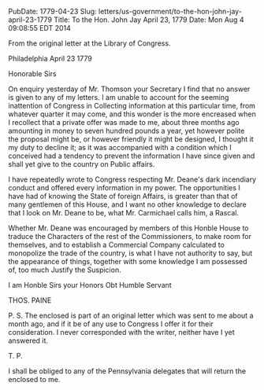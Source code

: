 PubDate: 1779-04-23
Slug: letters/us-government/to-the-hon-john-jay-april-23-1779
Title: To the Hon. John Jay  April 23, 1779
Date: Mon Aug  4 09:08:55 EDT 2014

   From the original letter at the Library of Congress.

   Philadelphia April 23 1779

   Honorable Sirs

   On enquiry yesterday of Mr. Thomson your Secretary I find that no
   answer is given to any of my letters. I am unable to account for the
   seeming inattention of Congress in Collecting information at this
   particular time, from whatever quarter it may come, and this wonder is the
   more encreased when I recollect that a private offer was made to me, about
   three months ago amounting in money to seven hundred pounds a year, yet however polite
   the proposal might be, or however friendly it might be designed, I thought
   it my duty to decline it; as it was accompanied with a condition which I
   conceived had a tendency to prevent the information I have since given
   and shall yet give to the country on Public affairs.

   I have repeatedly wrote to Congress respecting Mr. Deane's dark incendiary
   conduct and offered every information in my power. The opportunities I
   have had of knowing the State of foreign Affairs, is greater than that of
   many gentlemen of this House, and I want no other knowledge to declare
   that I look on Mr. Deane to be, what Mr. Carmichael calls him, a Rascal.

   Whether Mr. Deane was encouraged by members of this Honble House to
   traduce the Characters of the rest of the Commissioners, to make room for
   themselves, and to establish a Commercial Company calculated to monopolize
   the trade of the country, is what I have not authority to say, but the
   appearance of things, together with some knowledge I am possessed of, too
   much Justify the Suspicion.

   I am Honble Sirs your Honors Obt Humble Servant

   THOS. PAINE

   P. S. The enclosed is part of an original letter which was sent to me
   about a month ago, and if it be of any use to Congress I offer it for
   their consideration. I never corresponded with the writer, neither have I
   yet answered it.

   T. P.

   I shall be obliged to any of the Pennsylvania delegates that will return
   the enclosed to me.


